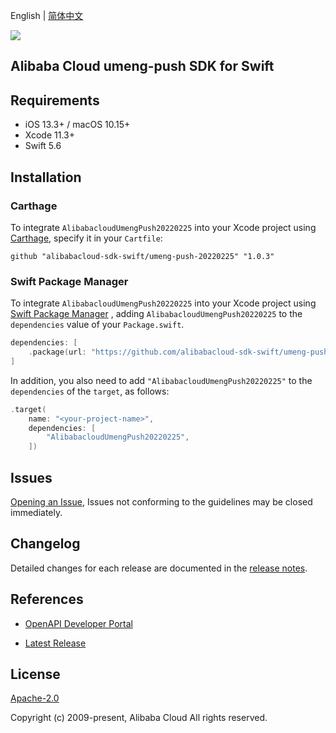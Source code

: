 English | [简体中文](README-CN.md)

![](https://aliyunsdk-pages.alicdn.com/icons/AlibabaCloud.svg)

## Alibaba Cloud umeng-push SDK for Swift

## Requirements

- iOS 13.3+ / macOS 10.15+
- Xcode 11.3+
- Swift 5.6

## Installation

### Carthage

To integrate `AlibabacloudUmengPush20220225` into your Xcode project using [Carthage](https://github.com/Carthage/Carthage), specify it in your `Cartfile`:

```ogdl
github "alibabacloud-sdk-swift/umeng-push-20220225" "1.0.3"
```

### Swift Package Manager

To integrate `AlibabacloudUmengPush20220225` into your Xcode project using [Swift Package Manager](https://swift.org/package-manager/) , adding `AlibabacloudUmengPush20220225` to the `dependencies` value of your `Package.swift`.

```swift
dependencies: [
    .package(url: "https://github.com/alibabacloud-sdk-swift/umeng-push-20220225.git", from: "1.0.3")
]
```

In addition, you also need to add `"AlibabacloudUmengPush20220225"` to the `dependencies` of the `target`, as follows:

```swift
.target(
    name: "<your-project-name>",
    dependencies: [
        "AlibabacloudUmengPush20220225",
    ])
```

## Issues

[Opening an Issue](https://github.com/alibabacloud-sdk-swift/umeng-push-20220225/issues/new), Issues not conforming to the guidelines may be closed immediately.

## Changelog

Detailed changes for each release are documented in the [release notes](./ChangeLog.txt).

## References

* [OpenAPI Developer Portal](https://next.api.alibabacloud.com/home)
- [Latest Release](https://github.com/alibabacloud-sdk-swift/umeng-push-20220225)

## License

[Apache-2.0](http://www.apache.org/licenses/LICENSE-2.0)

Copyright (c) 2009-present, Alibaba Cloud All rights reserved.
